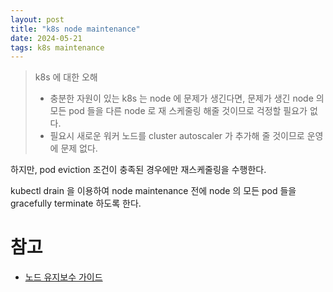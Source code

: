 ```yaml
---
layout: post
title: "k8s node maintenance"
date: 2024-05-21
tags: k8s maintenance
---
```


> k8s 에 대한 오해
> - 충분한 자원이 있는 k8s 는 node 에 문제가 생긴다면, 문제가 생긴 node 의 모든 pod 들을 다른 node 로 재 스케줄링 해줄 것이므로 걱정할 필요가 없다.
> - 필요시 새로운 워커 노드를 cluster autoscaler 가 추가해 줄 것이므로 운영에 문제 없다.

하지만, pod eviction 조건이 충족된 경우에만 재스케줄링을 수행한다.


kubectl drain 을 이용하여 node maintenance 전에 node 의 모든 pod 들을 gracefully terminate 하도록 한다.

# 참고
* [노드 유지보수 가이드](https://guide.ncloud-docs.com/docs/nks-nks-drain-1)